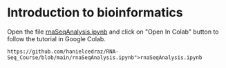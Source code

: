 # Introduction to bioinformatics

Open the file <a href="https://github.com/hanielcedraz/RNA-Seq_Course/blob/main/rnaSeqAnalysis.ipynb" target="_blank">rnaSeqAnalysis.ipynb</a> and click on "Open In Colab" button to follow the tutorial in Google Colab.




```
https://github.com/hanielcedraz/RNA-Seq_Course/blob/main/rnaSeqAnalysis.ipynb">rnaSeqAnalysis.ipynb
```
